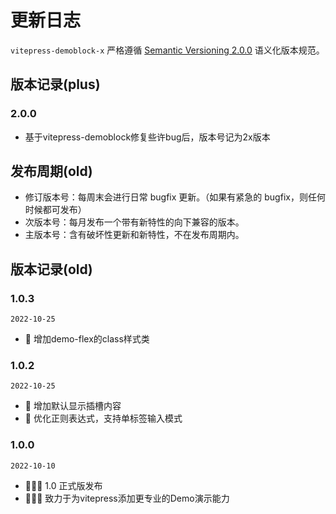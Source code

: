 # 更新日志
<code>vitepress-demoblock-x</code> 严格遵循 [Semantic Versioning 2.0.0](https://semver.org/lang/zh-CN/) 语义化版本规范。

## 版本记录(plus)

### 2.0.0

- 基于vitepress-demoblock修复些许bug后，版本号记为2x版本


## 发布周期(old)
- 修订版本号：每周末会进行日常 bugfix 更新。（如果有紧急的 bugfix，则任何时候都可发布）
- 次版本号：每月发布一个带有新特性的向下兼容的版本。
- 主版本号：含有破坏性更新和新特性，不在发布周期内。

## 版本记录(old)
### 1.0.3
<code>2022-10-25</code>
- 🌟 增加demo-flex的class样式类

### 1.0.2
<code>2022-10-25</code>
- 🌟 增加默认显示插槽内容
- 🐞 优化正则表达式，支持单标签输入模式

### 1.0.0
<code>2022-10-10</code>
- 🎉🎉🎉 1.0 正式版发布
- 🎉🎉🎉 致力于为vitepress添加更专业的Demo演示能力